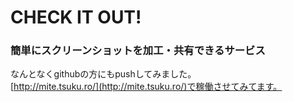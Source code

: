 # CHECK IT OUT!
### 簡単にスクリーンショットを加工・共有できるサービス
なんとなくgithubの方にもpushしてみました。  
[http://mite.tsuku.ro/](http://mite.tsuku.ro/)で稼働させてみてます。